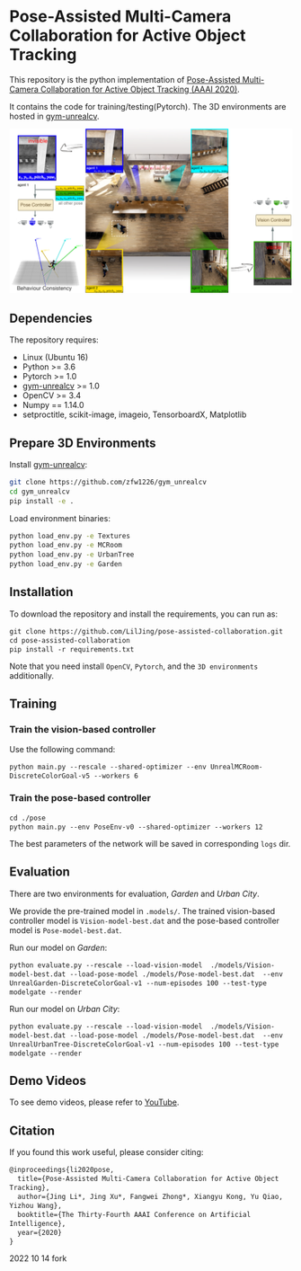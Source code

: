 # Pose-Assisted Multi-Camera Collaboration for Active Object Tracking
This repository is the python implementation of [Pose-Assisted Multi-Camera Collaboration for Active Object Tracking (AAAI 2020)](https://arxiv.org/abs/2001.05161).

It contains the code for training/testing(Pytorch). The 3D environments are hosted in [gym-unrealcv](https://github.com/zfw1226/gym-unrealcv).

![Task](https://github.com/LilJing/pose-assisted-collaboration/blob/master/images/task.jpg)

## Dependencies
The repository requires:
- Linux (Ubuntu 16)
- Python >= 3.6
- Pytorch >= 1.0
- [gym-unrealcv](https://github.com/zfw1226/gym-unrealcv) >= 1.0
- OpenCV >= 3.4
- Numpy == 1.14.0
- setproctitle, scikit-image, imageio, TensorboardX, Matplotlib

## Prepare 3D Environments
Install [gym-unrealcv](https://github.com/zfw1226/gym-unrealcv):
```bash
git clone https://github.com/zfw1226/gym_unrealcv
cd gym_unrealcv
pip install -e .
```
Load environment binaries:
```bash
python load_env.py -e Textures
python load_env.py -e MCRoom
python load_env.py -e UrbanTree
python load_env.py -e Garden
```

## Installation

To download the repository and install the requirements, you can run as:
```
git clone https://github.com/LilJing/pose-assisted-collaboration.git
cd pose-assisted-collaboration
pip install -r requirements.txt
```
Note that you need install `OpenCV`, `Pytorch`, and the `3D environments` additionally.
## Training
### Train the vision-based controller
Use the following command:
```
python main.py --rescale --shared-optimizer --env UnrealMCRoom-DiscreteColorGoal-v5 --workers 6
```
### Train the pose-based controller
```
cd ./pose
python main.py --env PoseEnv-v0 --shared-optimizer --workers 12
```
The best parameters of the network will be saved in corresponding `logs` dir.

## Evaluation

There are two environments for evaluation, _Garden_ and _Urban City_.

We provide the pre-trained model in `.models/`.
The trained vision-based controller model is `Vision-model-best.dat` and the pose-based controller model is `Pose-model-best.dat`.

Run our model on _Garden_:
```
python evaluate.py --rescale --load-vision-model  ./models/Vision-model-best.dat --load-pose-model ./models/Pose-model-best.dat  --env UnrealGarden-DiscreteColorGoal-v1 --num-episodes 100 --test-type modelgate --render
```
Run our model on _Urban City_:
```
python evaluate.py --rescale --load-vision-model  ./models/Vision-model-best.dat --load-pose-model ./models/Pose-model-best.dat  --env UnrealUrbanTree-DiscreteColorGoal-v1 --num-episodes 100 --test-type modelgate --render
```

## Demo Videos

To see demo videos, please refer to [YouTube](https://www.youtube.com/watch?v=8Ha7HGkRv6k&feature=youtu.be).

## Citation
If you found this work useful, please consider citing:
```
@inproceedings{li2020pose,
  title={Pose-Assisted Multi-Camera Collaboration for Active Object Tracking},
  author={Jing Li*, Jing Xu*, Fangwei Zhong*, Xiangyu Kong, Yu Qiao,  Yizhou Wang},
  booktitle={The Thirty-Fourth AAAI Conference on Artificial Intelligence},
  year={2020}
}
```



2022 10 14 fork